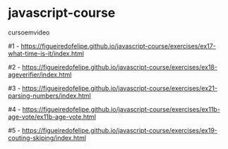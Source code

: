 # javascript-course
 cursoemvideo

 #1 - https://figueiredofelipe.github.io/javascript-course/exercises/ex17-what-time-is-it/index.html
 
 #2 - https://figueiredofelipe.github.io/javascript-course/exercises/ex18-ageverifier/index.html

 #3 - https://figueiredofelipe.github.io/javascript-course/exercises/ex21-parsing-numbers/index.html

 #4 - https://figueiredofelipe.github.io/javascript-course/exercises/ex11b-age-vote/ex11b-age-vote.html

 #5 - https://figueiredofelipe.github.io/javascript-course/exercises/ex19-couting-skiping/index.html



